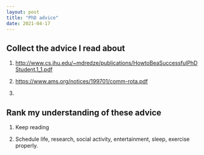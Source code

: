 ```yaml
---
layout: post
title: "PhD advice"
date: 2021-04-17
---
```


## Collect the advice I read about

1. http://www.cs.jhu.edu/~mdredze/publications/HowtoBeaSuccessfulPhDStudent.1_1.pdf 

2. https://www.ams.org/notices/199701/comm-rota.pdf 

3. 

## Rank my understanding of these advice

1. Keep reading

2. Schedule life, research, social activity, entertainment, sleep, exercise properly. 